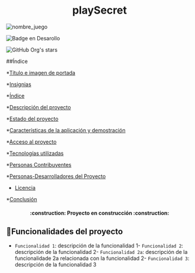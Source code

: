 
<h1 align="center"> playSecret </h1>

![nombre_juego](https://github.com/user-attachments/assets/1053edbb-d989-45a2-b525-0f20ff4521c2)

![Badge en Desarollo](https://img.shields.io/badge/STATUS-EN%20DESAROLLO-green)

![GitHub Org's stars](https://img.shields.io/github/stars/camilafernanda?style=social)


##Índice

*[Título e imagen de portada](#Título-e-imagen-de-portada)

*[Insignias](#insignias)

*[Índice](#índice)

*[Descripción del proyecto](#descripción-del-proyecto)

*[Estado del proyecto](#Estado-del-proyecto)

*[Características de la aplicación y demostración](#Características-de-la-aplicación-y-demostración)

*[Acceso al proyecto](#acceso-proyecto)

*[Tecnologías utilizadas](#tecnologías-utilizadas)

*[Personas Contribuyentes](#personas-contribuyentes)

*[Personas-Desarrolladores del Proyecto](#personas-desarrolladores)

* [Licencia](#licencia)

*[Conclusión](#conclusión)


<h4 align="center">
:construction: Proyecto en construcción :construction:
</h4>

## :hammer:Funcionalidades del proyecto

- `Funcionalidad 1`: descripción de la funcionalidad 1- `Funcionalidad 2`: descripción de la funcionalidad 2- `Funcionalidad 2a`: descripción de la funcionalidade 2a relacionada con la funcionalidad 2- `Funcionalidad 3`: descripción de la funcionalidad 3
